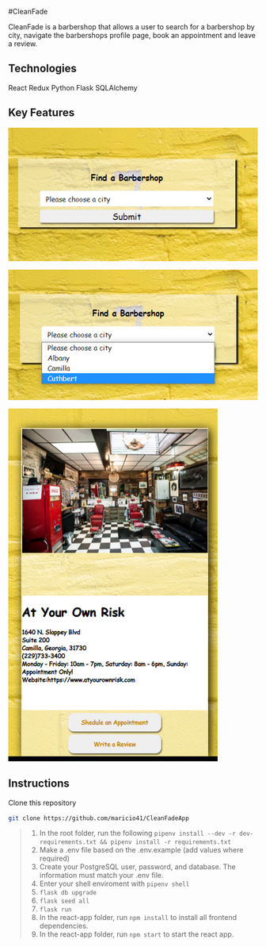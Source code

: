 #CleanFade

CleanFade is a barbershop that allows a user to search for a barbershop by city, navigate the barbershops profile page, book an appointment and leave a review.

## Technologies
React
Redux
Python
Flask
SQLAlchemy

## Key Features
![search](https://github.com/maricio41/CleanFadeApp/blob/main/react-app/src/projectpics/cleanfadecitysearch.png)

![search](https://github.com/maricio41/CleanFadeApp/blob/main/react-app/src/projectpics/citysearch2.png)

![barbershop page](https://github.com/maricio41/CleanFadeApp/blob/main/react-app/src/projectpics/barbershopprofilepage.png)

## Instructions

Clone this repository 

   ```bash
   git clone https://github.com/maricio41/CleanFadeApp
   ```
>1. In the root folder, run the following `pipenv install --dev -r dev-requirements.txt && pipenv install -r requirements.txt`
>2. Make a .env file based on the .env.example (add values where required)
>3. Create your PostgreSQL user, password, and database. The information must match your .env file.
>4. Enter your shell enviroment with `pipenv shell`
>5. `flask db upgrade`
>6. `flask seed all`
>7. `flask run`
>8. In the react-app folder, run `npm install` to install all frontend dependencies.
>9. In the react-app folder, run `npm start` to start the react app.

